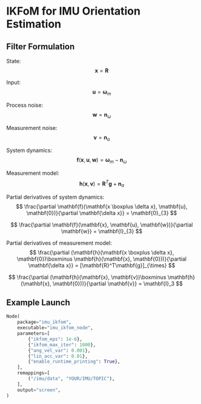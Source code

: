 # IKFoM for IMU Orientation Estimation

## Filter Formulation

State:
$$
\mathbf{x} = \mathbf{R}
$$

Input:
$$
\mathbf{u} = \mathbf{\omega}_m
$$

Process noise:
$$
\mathbf{w} = \mathbf{n}_{\omega}
$$

Measurement noise:
$$
\mathbf{v} = \mathbf{n}_a
$$

System dynamics:
$$
\mathbf{f}(\mathbf{x}, \mathbf{u}, \mathbf{w}) = \mathbf{\omega}_m - \mathbf{n}_{\omega}
$$

Measurement model:
$$
\mathbf{h}(\mathbf{x}, \mathbf{v}) = \mathbf{R}^T \mathbf{g} + \mathbf{n}_a
$$

Partial derivatives of system dynamics:
$$
\frac{\partial \mathbf{f}(\mathbf{x \boxplus \delta x}, \mathbf{u}, \mathbf{0})}{\partial \mathbf{\delta x}} = \mathbf{0}_{3}
$$

$$
\frac{\partial \mathbf{f}(\mathbf{x}, \mathbf{u}, \mathbf{w})}{\partial \mathbf{w}} = \mathbf{I}_{3}
$$

Partial derivatives of measurement model:
$$
\frac{\partial (\mathbf{h}(\mathbf{x \boxplus \delta x}, \mathbf{0})\boxminus \mathbf{h}(\mathbf{x}, \mathbf{0}))}{\partial \mathbf{\delta x}} = [\mathbf{R}^T\mathbf{g}]_{\times}
$$

$$
\frac{\partial (\mathbf{h}(\mathbf{x}, \mathbf{v})\boxminus \mathbf{h}(\mathbf{x}, \mathbf{0}))}{\partial \mathbf{v}} = \mathbf{I}_3
$$

## Example Launch

```python
Node(
    package="imu_ikfom",
    executable="imu_ikfom_node",
    parameters=[
        {"ikfom_eps": 1e-6},
        {"ikfom_max_iter": 1000},
        {"ang_vel_var": 0.001},
        {"lin_acc_var": 0.01},
        {"enable_runtime_printing": True},
    ],
    remappings=[
        ("/imu/data", "YOUR/IMU/TOPIC"),
    ],
    output="screen",
)
```
